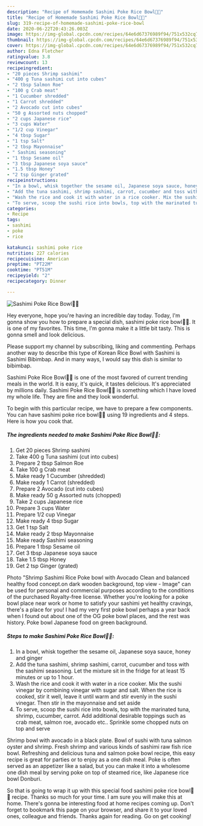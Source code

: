 ```yaml
---
description: "Recipe of Homemade Sashimi Poke Rice Bowl🍣🍚"
title: "Recipe of Homemade Sashimi Poke Rice Bowl🍣🍚"
slug: 319-recipe-of-homemade-sashimi-poke-rice-bowl
date: 2020-06-22T20:43:26.003Z
image: https://img-global.cpcdn.com/recipes/64e6d67376989f94/751x532cq70/sashimi-poke-rice-bowl🍣🍚-recipe-main-photo.jpg
thumbnail: https://img-global.cpcdn.com/recipes/64e6d67376989f94/751x532cq70/sashimi-poke-rice-bowl🍣🍚-recipe-main-photo.jpg
cover: https://img-global.cpcdn.com/recipes/64e6d67376989f94/751x532cq70/sashimi-poke-rice-bowl🍣🍚-recipe-main-photo.jpg
author: Edna Fletcher
ratingvalue: 3.8
reviewcount: 13
recipeingredient:
- "20 pieces Shrimp sashimi"
- "400 g Tuna sashimi cut into cubes"
- "2 tbsp Salmon Roe"
- "100 g Crab meat"
- "1 Cucumber shredded"
- "1 Carrot shredded"
- "2 Avocado cut into cubes"
- "50 g Assorted nuts chopped"
- "2 cups Japanese rice"
- "3 cups Water"
- "1/2 cup Vinegar"
- "4 tbsp Sugar"
- "1 tsp Salt"
- "2 tbsp Mayonnaise"
- " Sashimi seasoning"
- "1 tbsp Sesame oil"
- "3 tbsp Japanese soya sauce"
- "1.5 tbsp Honey"
- "2 tsp Ginger grated"
recipeinstructions:
- "In a bowl, whisk together the sesame oil, Japanese soya sauce, honey and ginger"
- "Add the tuna sashimi, shrimp sashimi, carrot, cucumber and toss with the sashimi seasoning. Let the mixture sit in the fridge for at least 15 minutes or up to 1 hour."
- "Wash the rice and cook it with water in a rice cooker. Mix the sushi vinegar by combining vinegar with sugar and salt. When the rice is cooked, stir it well, leave it until warm and stir evenly in the sushi vinegar. Then stir in the mayonnaise and set aside"
- "To serve, scoop the sushi rice into bowls, top with the marinated tuna, shrimp, cucumber, carrot. Add additional desirable toppings such as crab meat, salmon roe, avocado etc.. Sprinkle some chopped nuts on top and serve"
categories:
- Recipe
tags:
- sashimi
- poke
- rice

katakunci: sashimi poke rice 
nutrition: 227 calories
recipecuisine: American
preptime: "PT22M"
cooktime: "PT51M"
recipeyield: "2"
recipecategory: Dinner

---
```



![Sashimi Poke Rice Bowl🍣🍚](https://img-global.cpcdn.com/recipes/64e6d67376989f94/751x532cq70/sashimi-poke-rice-bowl🍣🍚-recipe-main-photo.jpg)

Hey everyone, hope you're having an incredible day today. Today, I'm gonna show you how to prepare a special dish, sashimi poke rice bowl🍣🍚. It is one of my favorites. This time, I'm gonna make it a little bit tasty. This is gonna smell and look delicious.

Please support my channel by subscribing, liking and commenting. Perhaps another way to describe this type of Korean Rice Bowl with Sashimi is Sashimi Bibimbap. And in many ways, I would say this dish is similar to bibimbap.

Sashimi Poke Rice Bowl🍣🍚 is one of the most favored of current trending meals in the world. It is easy, it's quick, it tastes delicious. It's appreciated by millions daily. Sashimi Poke Rice Bowl🍣🍚 is something which I have loved my whole life. They are fine and they look wonderful.


To begin with this particular recipe, we have to prepare a few components. You can have sashimi poke rice bowl🍣🍚 using 19 ingredients and 4 steps. Here is how you cook that.

<!--inarticleads1-->

##### The ingredients needed to make Sashimi Poke Rice Bowl🍣🍚:

1. Get 20 pieces Shrimp sashimi
1. Take 400 g Tuna sashimi (cut into cubes)
1. Prepare 2 tbsp Salmon Roe
1. Take 100 g Crab meat
1. Make ready 1 Cucumber (shredded)
1. Make ready 1 Carrot (shredded)
1. Prepare 2 Avocado (cut into cubes)
1. Make ready 50 g Assorted nuts (chopped)
1. Take 2 cups Japanese rice
1. Prepare 3 cups Water
1. Prepare 1/2 cup Vinegar
1. Make ready 4 tbsp Sugar
1. Get 1 tsp Salt
1. Make ready 2 tbsp Mayonnaise
1. Make ready  Sashimi seasoning
1. Prepare 1 tbsp Sesame oil
1. Get 3 tbsp Japanese soya sauce
1. Take 1.5 tbsp Honey
1. Get 2 tsp Ginger (grated)


Photo &#34;Shrimp Sashimi Rice Poke bowl with Avocado Clean and balanced healthy food concept.on dark wooden background, top view - Image&#34; can be used for personal and commercial purposes according to the conditions of the purchased Royalty-free license. Whether you&#39;re looking for a poke bowl place near work or home to satisfy your sashimi yet healthy cravings, there&#39;s a place for you! I had my very first poke bowl perhaps a year back when I found out about one of the OG poke bowl places, and the rest was history. Poke bowl Japanese food on green background. 

<!--inarticleads2-->

##### Steps to make Sashimi Poke Rice Bowl🍣🍚:

1. In a bowl, whisk together the sesame oil, Japanese soya sauce, honey and ginger
1. Add the tuna sashimi, shrimp sashimi, carrot, cucumber and toss with the sashimi seasoning. Let the mixture sit in the fridge for at least 15 minutes or up to 1 hour.
1. Wash the rice and cook it with water in a rice cooker. Mix the sushi vinegar by combining vinegar with sugar and salt. When the rice is cooked, stir it well, leave it until warm and stir evenly in the sushi vinegar. Then stir in the mayonnaise and set aside
1. To serve, scoop the sushi rice into bowls, top with the marinated tuna, shrimp, cucumber, carrot. Add additional desirable toppings such as crab meat, salmon roe, avocado etc.. Sprinkle some chopped nuts on top and serve


Shrimp bowl with avocado in a black plate. Bowl of sushi with tuna salmon oyster and shrimp. Fresh shrimp and various kinds of sashimi raw fish rice bowl. Refreshing and delicious tuna and salmon poke bowl recipe, this easy recipe is great for parties or to enjoy as a one dish meal. Poke is often served as an appetizer like a salad, but you can make it into a wholesome one dish meal by serving poke on top of steamed rice, like Japanese rice bowl Donburi. 

So that is going to wrap it up with this special food sashimi poke rice bowl🍣🍚 recipe. Thanks so much for your time. I am sure you will make this at home. There's gonna be interesting food at home recipes coming up. Don't forget to bookmark this page on your browser, and share it to your loved ones, colleague and friends. Thanks again for reading. Go on get cooking!
